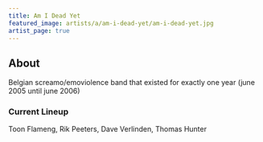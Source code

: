 ```yaml
---
title: Am I Dead Yet
featured_image: artists/a/am-i-dead-yet/am-i-dead-yet.jpg
artist_page: true
---
```

## About

Belgian screamo/emoviolence band that existed for exactly one year (june 2005 until june 2006)

### Current Lineup

Toon Flameng, Rik Peeters, Dave Verlinden, Thomas Hunter

